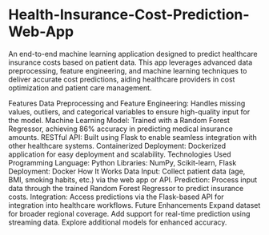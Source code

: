 # Health-Insurance-Cost-Prediction-Web-App

An end-to-end machine learning application designed to predict healthcare insurance costs based on patient data. This app leverages advanced data preprocessing, feature engineering, and machine learning techniques to deliver accurate cost predictions, aiding healthcare providers in cost optimization and patient care management.

Features
Data Preprocessing and Feature Engineering: Handles missing values, outliers, and categorical variables to ensure high-quality input for the model.
Machine Learning Model: Trained with a Random Forest Regressor, achieving 86% accuracy in predicting medical insurance amounts.
RESTful API: Built using Flask to enable seamless integration with other healthcare systems.
Containerized Deployment: Dockerized application for easy deployment and scalability.
Technologies Used
Programming Language: Python
Libraries: NumPy, Scikit-learn, Flask
Deployment: Docker
How It Works
Data Input: Collect patient data (age, BMI, smoking habits, etc.) via the web app or API.
Prediction: Process input data through the trained Random Forest Regressor to predict insurance costs.
Integration: Access predictions via the Flask-based API for integration into healthcare workflows.
Future Enhancements
Expand dataset for broader regional coverage.
Add support for real-time prediction using streaming data.
Explore additional models for enhanced accuracy.
